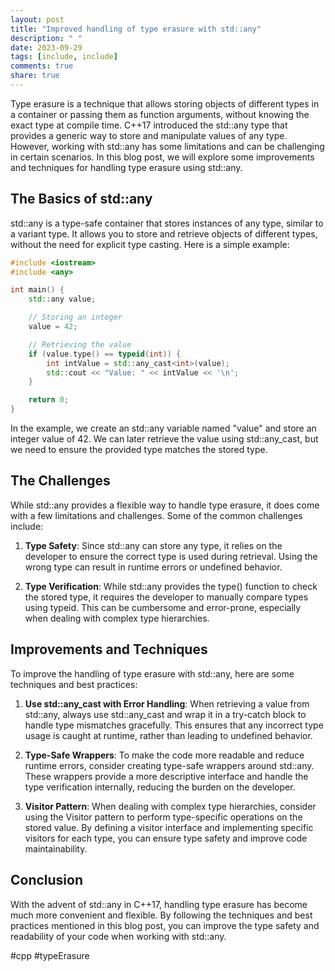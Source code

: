 ```yaml
---
layout: post
title: "Improved handling of type erasure with std::any"
description: " "
date: 2023-09-29
tags: [include, include]
comments: true
share: true
---
```


Type erasure is a technique that allows storing objects of different types in a container or passing them as function arguments, without knowing the exact type at compile time. C++17 introduced the std::any type that provides a generic way to store and manipulate values of any type. However, working with std::any has some limitations and can be challenging in certain scenarios. In this blog post, we will explore some improvements and techniques for handling type erasure using std::any.

## The Basics of std::any

std::any is a type-safe container that stores instances of any type, similar to a variant type. It allows you to store and retrieve objects of different types, without the need for explicit type casting. Here is a simple example:

```cpp
#include <iostream>
#include <any>

int main() {
    std::any value;

    // Storing an integer
    value = 42;

    // Retrieving the value
    if (value.type() == typeid(int)) {
        int intValue = std::any_cast<int>(value);
        std::cout << "Value: " << intValue << '\n';
    }

    return 0;
}
```

In the example, we create an std::any variable named "value" and store an integer value of 42. We can later retrieve the value using std::any_cast, but we need to ensure the provided type matches the stored type.

## The Challenges

While std::any provides a flexible way to handle type erasure, it does come with a few limitations and challenges. Some of the common challenges include:

1. **Type Safety**: Since std::any can store any type, it relies on the developer to ensure the correct type is used during retrieval. Using the wrong type can result in runtime errors or undefined behavior.

2. **Type Verification**: While std::any provides the type() function to check the stored type, it requires the developer to manually compare types using typeid. This can be cumbersome and error-prone, especially when dealing with complex type hierarchies.

## Improvements and Techniques

To improve the handling of type erasure with std::any, here are some techniques and best practices:

1. **Use std::any_cast with Error Handling**: When retrieving a value from std::any, always use std::any_cast and wrap it in a try-catch block to handle type mismatches gracefully. This ensures that any incorrect type usage is caught at runtime, rather than leading to undefined behavior.

2. **Type-Safe Wrappers**: To make the code more readable and reduce runtime errors, consider creating type-safe wrappers around std::any. These wrappers provide a more descriptive interface and handle the type verification internally, reducing the burden on the developer.

3. **Visitor Pattern**: When dealing with complex type hierarchies, consider using the Visitor pattern to perform type-specific operations on the stored value. By defining a visitor interface and implementing specific visitors for each type, you can ensure type safety and improve code maintainability.

## Conclusion

With the advent of std::any in C++17, handling type erasure has become much more convenient and flexible. By following the techniques and best practices mentioned in this blog post, you can improve the type safety and readability of your code when working with std::any.

#cpp #typeErasure